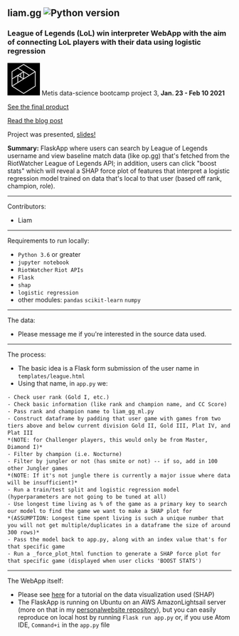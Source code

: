 ## liam.gg ![Python version](https://img.shields.io/badge/python-%E2%89%A53.6-blue.svg?style=flat-square&logo=python&logoColor=white)

### League of Legends (LoL) win interpreter WebApp with the aim of connecting LoL players with their data using logistic regression

![Metis logo](static/images/metis.png) Metis data-science bootcamp project 3, **Jan. 23 - Feb 10 2021**

[See the final product](http://liamisaacs.com/league)

[Read the blog post](https://yeqiuu.medium.com/the-heartfelt-story-of-me-building-a-league-of-legends-win-interpreter-for-hard-stuck-silver-ii-36684c99facc)

Project was presented, [slides!](final_presentation.pdf)

**Summary:**  FlaskApp where users can search by League of Legends username and view baseline match data (like op.gg) that's fetched from the RiotWatcher League of Legends API; in addition, users can click "boost stats" which will reveal a SHAP force plot of features that interpret a logistic regression model trained on data that's local to that user (based off rank, champion, role).

----

Contributors:
- Liam

----

Requirements to run locally:
- `Python 3.6` or greater
- `jupyter notebook`
- `RiotWatcher` `Riot APIs`
- `Flask`
- `shap`
- `logistic regression`
- other modules: `pandas` `scikit-learn` `numpy`

----

The data:

- Please message me if you're interested in the source data used.

----

The process:

- The basic idea is a Flask form submission of the user name in `templates/league.html`
- Using that name, in `app.py` we:
```
- Check user rank (Gold I, etc.)
- Check basic information (like rank and champion name, and CC Score)
- Pass rank and champion name to liam_gg_ml.py
- Construct dataframe by padding that user game with games from two tiers above and below current division Gold II, Gold III, Plat IV, and Plat III
*(NOTE: for Challenger players, this would only be from Master, Diamond I)*
- Filter by champion (i.e. Nocturne)
- Filter by jungler or not (has smite or not) -- if so, add in 100 other Jungler games
*(NOTE: If it's not jungle there is currently a major issue where data will be insufficient)*
- Run a train/test split and logistic regression model (hyperparameters are not going to be tuned at all)
- Use longest time living as % of the game as a primary key to search our model to find the game we want to make a SHAP plot for
*(ASSUMPTION: Longest time spent living is such a unique number that you will not get multiple/duplicates in a dataframe the size of around 300 rows)*
- Pass the model back to app.py, along with an index value that's for that specific game
- Run a _force_plot_html function to generate a SHAP force plot for that specific game (displayed when user clicks 'BOOST STATS')
```

----

The WebApp itself:

- Please see [here](https://yeqiuu.medium.com/tutorial-on-displaying-shap-force-plots-in-python-html-4883aeb0ee7c) for a tutorial on the data visualization used (SHAP) 
- The FlaskApp is running on Ubuntu on an AWS AmazonLightsail server (more on that in my [personalwebsite repository](https://github.com/yi-ye-zhi-qiu/personalwebsite)), but you can easily reproduce on local host by running `Flask run app.py` or, if you use Atom IDE, `Command+i` in the `app.py` file
